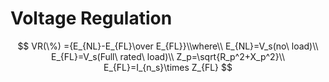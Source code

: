 # Voltage Regulation

$$
VR(\%) ={E_{NL}-E_{FL}\over E_{FL}}\\where\\
E_{NL}=V_s(no\ load)\\
E_{FL}=V_s(Full\ rated\ load)\\
Z_p=\sqrt{R_p^2+X_p^2}\\
E_{FL}=I_{n_s}\times Z_{FL}
$$

